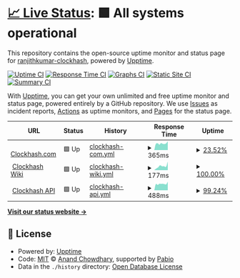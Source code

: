 # [📈 Live Status](https://ranjithkumar-clockhash.github.io/clockhashuptime): <!--live status--> **🟩 All systems operational**

This repository contains the open-source uptime monitor and status page for [ranjithkumar-clockhash](https://ranjithkumar-clockhash.github.io/clockhashuptime), powered by [Upptime](https://github.com/upptime/upptime).

[![Uptime CI](https://github.com/ranjithkumar-clockhash/clockhashuptime/workflows/Uptime%20CI/badge.svg)](https://github.com/ranjithkumar-clockhash/clockhashuptime/actions?query=workflow%3A%22Uptime+CI%22)
[![Response Time CI](https://github.com/ranjithkumar-clockhash/clockhashuptime/workflows/Response%20Time%20CI/badge.svg)](https://github.com/ranjithkumar-clockhash/clockhashuptime/actions?query=workflow%3A%22Response+Time+CI%22)
[![Graphs CI](https://github.com/ranjithkumar-clockhash/clockhashuptime/workflows/Graphs%20CI/badge.svg)](https://github.com/ranjithkumar-clockhash/clockhashuptime/actions?query=workflow%3A%22Graphs+CI%22)
[![Static Site CI](https://github.com/ranjithkumar-clockhash/clockhashuptime/workflows/Static%20Site%20CI/badge.svg)](https://github.com/ranjithkumar-clockhash/clockhashuptime/actions?query=workflow%3A%22Static+Site+CI%22)
[![Summary CI](https://github.com/ranjithkumar-clockhash/clockhashuptime/workflows/Summary%20CI/badge.svg)](https://github.com/ranjithkumar-clockhash/clockhashuptime/actions?query=workflow%3A%22Summary+CI%22)

With [Upptime](https://upptime.js.org), you can get your own unlimited and free uptime monitor and status page, powered entirely by a GitHub repository. We use [Issues](https://github.com/ranjithkumar-clockhash/clockhashuptime/issues) as incident reports, [Actions](https://github.com/ranjithkumar-clockhash/clockhashuptime/actions) as uptime monitors, and [Pages](https://ranjithkumar-clockhash.github.io/clockhashuptime) for the status page.

<!--start: status pages-->
<!-- This summary is generated by Upptime (https://github.com/upptime/upptime) -->
<!-- Do not edit this manually, your changes will be overwritten -->
<!-- prettier-ignore -->
| URL | Status | History | Response Time | Uptime |
| --- | ------ | ------- | ------------- | ------ |
| <img alt="" src="https://icons.duckduckgo.com/ip3/clockhash.com.ico" height="13"> [Clockhash.com](https://clockhash.com/) | 🟩 Up | [clockhash-com.yml](https://github.com/clockhash-projects/clockhashuptime/commits/HEAD/history/clockhash-com.yml) | <details><summary><img alt="Response time graph" src="./graphs/clockhash-com/response-time-week.png" height="20"> 365ms</summary><br><a href="https://clockhash-projects.github.io/clockhashuptime/history/clockhash-com"><img alt="Response time 378" src="https://img.shields.io/endpoint?url=https%3A%2F%2Fraw.githubusercontent.com%2Fclockhash-projects%2Fclockhashuptime%2FHEAD%2Fapi%2Fclockhash-com%2Fresponse-time.json"></a><br><a href="https://clockhash-projects.github.io/clockhashuptime/history/clockhash-com"><img alt="24-hour response time 335" src="https://img.shields.io/endpoint?url=https%3A%2F%2Fraw.githubusercontent.com%2Fclockhash-projects%2Fclockhashuptime%2FHEAD%2Fapi%2Fclockhash-com%2Fresponse-time-day.json"></a><br><a href="https://clockhash-projects.github.io/clockhashuptime/history/clockhash-com"><img alt="7-day response time 365" src="https://img.shields.io/endpoint?url=https%3A%2F%2Fraw.githubusercontent.com%2Fclockhash-projects%2Fclockhashuptime%2FHEAD%2Fapi%2Fclockhash-com%2Fresponse-time-week.json"></a><br><a href="https://clockhash-projects.github.io/clockhashuptime/history/clockhash-com"><img alt="30-day response time 378" src="https://img.shields.io/endpoint?url=https%3A%2F%2Fraw.githubusercontent.com%2Fclockhash-projects%2Fclockhashuptime%2FHEAD%2Fapi%2Fclockhash-com%2Fresponse-time-month.json"></a><br><a href="https://clockhash-projects.github.io/clockhashuptime/history/clockhash-com"><img alt="1-year response time 378" src="https://img.shields.io/endpoint?url=https%3A%2F%2Fraw.githubusercontent.com%2Fclockhash-projects%2Fclockhashuptime%2FHEAD%2Fapi%2Fclockhash-com%2Fresponse-time-year.json"></a></details> | <details><summary><a href="https://clockhash-projects.github.io/clockhashuptime/history/clockhash-com">23.52%</a></summary><a href="https://clockhash-projects.github.io/clockhashuptime/history/clockhash-com"><img alt="All-time uptime 50.52%" src="https://img.shields.io/endpoint?url=https%3A%2F%2Fraw.githubusercontent.com%2Fclockhash-projects%2Fclockhashuptime%2FHEAD%2Fapi%2Fclockhash-com%2Fuptime.json"></a><br><a href="https://clockhash-projects.github.io/clockhashuptime/history/clockhash-com"><img alt="24-hour uptime 0.00%" src="https://img.shields.io/endpoint?url=https%3A%2F%2Fraw.githubusercontent.com%2Fclockhash-projects%2Fclockhashuptime%2FHEAD%2Fapi%2Fclockhash-com%2Fuptime-day.json"></a><br><a href="https://clockhash-projects.github.io/clockhashuptime/history/clockhash-com"><img alt="7-day uptime 23.52%" src="https://img.shields.io/endpoint?url=https%3A%2F%2Fraw.githubusercontent.com%2Fclockhash-projects%2Fclockhashuptime%2FHEAD%2Fapi%2Fclockhash-com%2Fuptime-week.json"></a><br><a href="https://clockhash-projects.github.io/clockhashuptime/history/clockhash-com"><img alt="30-day uptime 50.52%" src="https://img.shields.io/endpoint?url=https%3A%2F%2Fraw.githubusercontent.com%2Fclockhash-projects%2Fclockhashuptime%2FHEAD%2Fapi%2Fclockhash-com%2Fuptime-month.json"></a><br><a href="https://clockhash-projects.github.io/clockhashuptime/history/clockhash-com"><img alt="1-year uptime 50.52%" src="https://img.shields.io/endpoint?url=https%3A%2F%2Fraw.githubusercontent.com%2Fclockhash-projects%2Fclockhashuptime%2FHEAD%2Fapi%2Fclockhash-com%2Fuptime-year.json"></a></details>
| <img alt="" src="https://icons.duckduckgo.com/ip3/wiki.clockhash.com.ico" height="13"> [Clockhash Wiki](https://wiki.clockhash.com/) | 🟩 Up | [clockhash-wiki.yml](https://github.com/clockhash-projects/clockhashuptime/commits/HEAD/history/clockhash-wiki.yml) | <details><summary><img alt="Response time graph" src="./graphs/clockhash-wiki/response-time-week.png" height="20"> 177ms</summary><br><a href="https://clockhash-projects.github.io/clockhashuptime/history/clockhash-wiki"><img alt="Response time 185" src="https://img.shields.io/endpoint?url=https%3A%2F%2Fraw.githubusercontent.com%2Fclockhash-projects%2Fclockhashuptime%2FHEAD%2Fapi%2Fclockhash-wiki%2Fresponse-time.json"></a><br><a href="https://clockhash-projects.github.io/clockhashuptime/history/clockhash-wiki"><img alt="24-hour response time 54" src="https://img.shields.io/endpoint?url=https%3A%2F%2Fraw.githubusercontent.com%2Fclockhash-projects%2Fclockhashuptime%2FHEAD%2Fapi%2Fclockhash-wiki%2Fresponse-time-day.json"></a><br><a href="https://clockhash-projects.github.io/clockhashuptime/history/clockhash-wiki"><img alt="7-day response time 177" src="https://img.shields.io/endpoint?url=https%3A%2F%2Fraw.githubusercontent.com%2Fclockhash-projects%2Fclockhashuptime%2FHEAD%2Fapi%2Fclockhash-wiki%2Fresponse-time-week.json"></a><br><a href="https://clockhash-projects.github.io/clockhashuptime/history/clockhash-wiki"><img alt="30-day response time 185" src="https://img.shields.io/endpoint?url=https%3A%2F%2Fraw.githubusercontent.com%2Fclockhash-projects%2Fclockhashuptime%2FHEAD%2Fapi%2Fclockhash-wiki%2Fresponse-time-month.json"></a><br><a href="https://clockhash-projects.github.io/clockhashuptime/history/clockhash-wiki"><img alt="1-year response time 185" src="https://img.shields.io/endpoint?url=https%3A%2F%2Fraw.githubusercontent.com%2Fclockhash-projects%2Fclockhashuptime%2FHEAD%2Fapi%2Fclockhash-wiki%2Fresponse-time-year.json"></a></details> | <details><summary><a href="https://clockhash-projects.github.io/clockhashuptime/history/clockhash-wiki">100.00%</a></summary><a href="https://clockhash-projects.github.io/clockhashuptime/history/clockhash-wiki"><img alt="All-time uptime 100.00%" src="https://img.shields.io/endpoint?url=https%3A%2F%2Fraw.githubusercontent.com%2Fclockhash-projects%2Fclockhashuptime%2FHEAD%2Fapi%2Fclockhash-wiki%2Fuptime.json"></a><br><a href="https://clockhash-projects.github.io/clockhashuptime/history/clockhash-wiki"><img alt="24-hour uptime 100.00%" src="https://img.shields.io/endpoint?url=https%3A%2F%2Fraw.githubusercontent.com%2Fclockhash-projects%2Fclockhashuptime%2FHEAD%2Fapi%2Fclockhash-wiki%2Fuptime-day.json"></a><br><a href="https://clockhash-projects.github.io/clockhashuptime/history/clockhash-wiki"><img alt="7-day uptime 100.00%" src="https://img.shields.io/endpoint?url=https%3A%2F%2Fraw.githubusercontent.com%2Fclockhash-projects%2Fclockhashuptime%2FHEAD%2Fapi%2Fclockhash-wiki%2Fuptime-week.json"></a><br><a href="https://clockhash-projects.github.io/clockhashuptime/history/clockhash-wiki"><img alt="30-day uptime 100.00%" src="https://img.shields.io/endpoint?url=https%3A%2F%2Fraw.githubusercontent.com%2Fclockhash-projects%2Fclockhashuptime%2FHEAD%2Fapi%2Fclockhash-wiki%2Fuptime-month.json"></a><br><a href="https://clockhash-projects.github.io/clockhashuptime/history/clockhash-wiki"><img alt="1-year uptime 100.00%" src="https://img.shields.io/endpoint?url=https%3A%2F%2Fraw.githubusercontent.com%2Fclockhash-projects%2Fclockhashuptime%2FHEAD%2Fapi%2Fclockhash-wiki%2Fuptime-year.json"></a></details>
| <img alt="" src="https://icons.duckduckgo.com/ip3/api.clockhash.com.ico" height="13"> [Clockhash API](https://api.clockhash.com/) | 🟩 Up | [clockhash-api.yml](https://github.com/clockhash-projects/clockhashuptime/commits/HEAD/history/clockhash-api.yml) | <details><summary><img alt="Response time graph" src="./graphs/clockhash-api/response-time-week.png" height="20"> 488ms</summary><br><a href="https://clockhash-projects.github.io/clockhashuptime/history/clockhash-api"><img alt="Response time 533" src="https://img.shields.io/endpoint?url=https%3A%2F%2Fraw.githubusercontent.com%2Fclockhash-projects%2Fclockhashuptime%2FHEAD%2Fapi%2Fclockhash-api%2Fresponse-time.json"></a><br><a href="https://clockhash-projects.github.io/clockhashuptime/history/clockhash-api"><img alt="24-hour response time 405" src="https://img.shields.io/endpoint?url=https%3A%2F%2Fraw.githubusercontent.com%2Fclockhash-projects%2Fclockhashuptime%2FHEAD%2Fapi%2Fclockhash-api%2Fresponse-time-day.json"></a><br><a href="https://clockhash-projects.github.io/clockhashuptime/history/clockhash-api"><img alt="7-day response time 488" src="https://img.shields.io/endpoint?url=https%3A%2F%2Fraw.githubusercontent.com%2Fclockhash-projects%2Fclockhashuptime%2FHEAD%2Fapi%2Fclockhash-api%2Fresponse-time-week.json"></a><br><a href="https://clockhash-projects.github.io/clockhashuptime/history/clockhash-api"><img alt="30-day response time 533" src="https://img.shields.io/endpoint?url=https%3A%2F%2Fraw.githubusercontent.com%2Fclockhash-projects%2Fclockhashuptime%2FHEAD%2Fapi%2Fclockhash-api%2Fresponse-time-month.json"></a><br><a href="https://clockhash-projects.github.io/clockhashuptime/history/clockhash-api"><img alt="1-year response time 533" src="https://img.shields.io/endpoint?url=https%3A%2F%2Fraw.githubusercontent.com%2Fclockhash-projects%2Fclockhashuptime%2FHEAD%2Fapi%2Fclockhash-api%2Fresponse-time-year.json"></a></details> | <details><summary><a href="https://clockhash-projects.github.io/clockhashuptime/history/clockhash-api">99.24%</a></summary><a href="https://clockhash-projects.github.io/clockhashuptime/history/clockhash-api"><img alt="All-time uptime 99.51%" src="https://img.shields.io/endpoint?url=https%3A%2F%2Fraw.githubusercontent.com%2Fclockhash-projects%2Fclockhashuptime%2FHEAD%2Fapi%2Fclockhash-api%2Fuptime.json"></a><br><a href="https://clockhash-projects.github.io/clockhashuptime/history/clockhash-api"><img alt="24-hour uptime 100.00%" src="https://img.shields.io/endpoint?url=https%3A%2F%2Fraw.githubusercontent.com%2Fclockhash-projects%2Fclockhashuptime%2FHEAD%2Fapi%2Fclockhash-api%2Fuptime-day.json"></a><br><a href="https://clockhash-projects.github.io/clockhashuptime/history/clockhash-api"><img alt="7-day uptime 99.24%" src="https://img.shields.io/endpoint?url=https%3A%2F%2Fraw.githubusercontent.com%2Fclockhash-projects%2Fclockhashuptime%2FHEAD%2Fapi%2Fclockhash-api%2Fuptime-week.json"></a><br><a href="https://clockhash-projects.github.io/clockhashuptime/history/clockhash-api"><img alt="30-day uptime 99.51%" src="https://img.shields.io/endpoint?url=https%3A%2F%2Fraw.githubusercontent.com%2Fclockhash-projects%2Fclockhashuptime%2FHEAD%2Fapi%2Fclockhash-api%2Fuptime-month.json"></a><br><a href="https://clockhash-projects.github.io/clockhashuptime/history/clockhash-api"><img alt="1-year uptime 99.51%" src="https://img.shields.io/endpoint?url=https%3A%2F%2Fraw.githubusercontent.com%2Fclockhash-projects%2Fclockhashuptime%2FHEAD%2Fapi%2Fclockhash-api%2Fuptime-year.json"></a></details>

<!--end: status pages-->

[**Visit our status website →**](https://ranjithkumar-clockhash.github.io/clockhashuptime)

## 📄 License

- Powered by: [Upptime](https://github.com/upptime/upptime)
- Code: [MIT](./LICENSE) © [Anand Chowdhary](https://anandchowdhary.com), supported by [Pabio](https://pabio.com)
- Data in the `./history` directory: [Open Database License](https://opendatacommons.org/licenses/odbl/1-0/)
